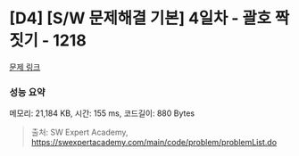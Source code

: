 # [D4] [S/W 문제해결 기본] 4일차 - 괄호 짝짓기 - 1218 

[문제 링크](https://swexpertacademy.com/main/code/problem/problemDetail.do?contestProbId=AV14eWb6AAkCFAYD) 

### 성능 요약

메모리: 21,184 KB, 시간: 155 ms, 코드길이: 880 Bytes



> 출처: SW Expert Academy, https://swexpertacademy.com/main/code/problem/problemList.do